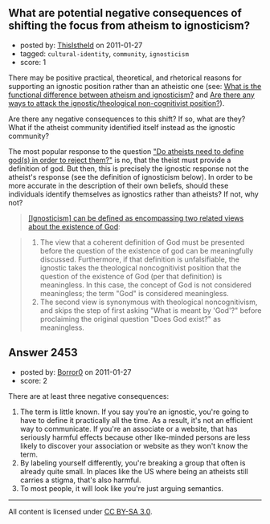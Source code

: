 ## What are potential negative consequences of shifting the focus from atheism to ignosticism?

- posted by: [ThisIstheId](https://stackexchange.com/users/-1/404-thisistheid) on 2011-01-27
- tagged: `cultural-identity`, `community`, `ignosticism`
- score: 1

There may be positive practical, theoretical, and rhetorical reasons for supporting an ignostic position rather than an atheistic one (see: [What is the functional difference between atheism and ignosticism?][1] and [Are there any ways to attack the ignostic/theological non-cognitivist position?][2]).

Are there any negative consequences to this shift? If so, what are they? What if the atheist community identified itself instead as the ignostic community? 

The most popular response to the question ["Do atheists need to define god(s) in order to reject them?"][3] is no, that the theist must provide a definition of god. But then, this is precisely the ignostic response not the atheist's response (see the definition of ignosticism below). In order to be more accurate in the description of their own beliefs, should these individuals identify themselves as ignostics rather than atheists? If not, why not?

>[[Ignosticism] can be defined as encompassing two related views about the existence of God][4]:

> 1. The view that a coherent definition of God must be presented before the question of the existence of god can be meaningfully discussed. Furthermore, if that definition is unfalsifiable, the ignostic takes the theological noncognitivist position that the question of the existence of God (per that definition) is meaningless. In this case, the concept of God is not considered meaningless; the term "God" is considered meaningless.
> 2. The second view is synonymous with theological noncognitivism, and skips the step of first asking "What is meant by 'God'?" before proclaiming the original question "Does God exist?" as meaningless.


  [1]: http://atheism.stackexchange.com/questions/2195/what-is-the-functional-difference-between-atheism-and-ignosticism
  [2]: http://atheism.stackexchange.com/questions/2450/are-there-any-ways-to-attack-the-ignostic-theological-non-cognitivist-position
  [3]: http://atheism.stackexchange.com/questions/1453/do-atheists-need-to-define-gods-in-order-to-reject-them
  [4]: http://en.wikipedia.org/wiki/Ignosticism


## Answer 2453

- posted by: [Borror0](https://stackexchange.com/users/-1/484-borror0) on 2011-01-27
- score: 2

There are at least three negative consequences:

1. The term is little known. If you say you're an ignostic, you're going to have to define it practically all the time. As a result, it's not an efficient way to communicate. If you're an associate or a website, that has seriously harmful effects because other like-minded persons are less likely to discover your association or website as they won't know the term. 
2.  By labeling yourself differently, you're breaking a group that often is already quite small. In places like the US where being an atheists still carries a stigma, that's also  harmful. 
3. To most people, it will look like you're just arguing semantics. 



---

All content is licensed under [CC BY-SA 3.0](https://creativecommons.org/licenses/by-sa/3.0/).
